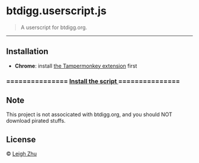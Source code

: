 # btdigg.userscript.js

> A userscript for btdigg.org.

------

## Installation

* __Chrome__: install <a href="https://chrome.google.com/webstore/detail/dhdgffkkebhmkfjojejmpbldmpobfkfo">the Tampermonkey extension</a> first

<h3>
===============
<a href="https://github.com/lisposter/btdigg.userscript.js/raw/master/btdigg.userscript.js">
    Install the script
</a> 
===============
</h3>

## Note

This project is not associcated with btdigg.org, and you should NOT download pirated stuffs.

## License

 © [Leigh Zhu](#)
